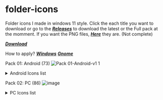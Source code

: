 # folder-icons
Folder icons I made in windows 11 style.
Click the each title you want to download or go to the [***Releases***](https://github.com/sameerasw/folder-icons/releases) to download the latest or the Full pack at the momment.
If you want the PNG files, [***Here***](https://github.com/sameerasw/folder-icons/tree/main/PNGs) they are. (Not complete)

[***Download***](https://github.com/sameerasw/folder-icons/releases/latest/)

How to apply?
[***Windows***](https://t.me/tidwib/81)
[***Gnome***](https://t.me/tidwib/84)

Pack 01: Android (73)
![Pack 01-Android-v1 1](https://user-images.githubusercontent.com/68902530/201037956-5d386978-e0c3-439a-950c-356dcb7c60ab.png)
<details>
  <summary>Android Icons list</summary>
A11 .ico
a12.ico
a121.ico
a13.ico
adb.ico
ancientos.ico
android_one.ico
app.lco
arrow.ico
awakenos.ico
cherishos.ico
corvus.lco
crdroid.ico
crdroid9.ico
disabled.ico
dotos.ico
drepfest.ico
evox.1C0
flamegapps.ico
gapps.lco
gcam.tco
havoc.ico
lawnchair.ico
lawnchair-alt.ico
lineage.ico
mi a2 lite.ico
ml.lco
rmcrog.lco
mtut.lco
MY .ico
n7.ico
ng.ico
nameless.ico
nikgapps.ico
oneul.vco
op6.ico
opengapps.ico
orangefox vico
oxygenos.ico
p1 .ico
p2.ico
p3.ico
p,4.ico
P5.ico
p6+ .ico
p7.ico
vico
paranoid.ico
pex .ico
phone.ico
pixelify.ico
PLM.ico
PLM-alt.ico
popchat.ico
popmods.ico
popwalls.ico
p-plus.ico
revanced.ico
ricedroid.ico
root.ico
samsungaco
samsung-budget.ico
sparkos.ico
stex .ico
suptnoros.lco
syberia alt.ico
syberia.ico
syberiaos6.ico
teamfiles.ico
tidwib.ico
twrp.ico
x3.ico
yaap.ico

</details>

Pack 02: PC (86)
![image](https://user-images.githubusercontent.com/68902530/201038064-0d7bf949-c741-4696-a80e-cf129bf71d12.png)
<details>
  <summary>PC Icons list</summary>
acer.vco
aeaco
ahk.ico
at.lco
alienware.ico
aorus.lco
apple.ico
asus.lco
bitbucket.ico
bt.ico
cad.ico
corsalr.lco
creative-cloud.ico
css.1C0
dell.ico
design.ico
discord.ico
downloads.ico
epvc.vco
evga.lco
excel.ico
fl.ico
figma.ico
fiverr.ico
gdrive.ico
gigabyte.ico
yrnp.vco
github.ico
gitlab.ico
google-b.ico
google-w.ico
g photos.ico
howtomen.ico
hp.ico
html.ico
id.ico
intel.ico
Java vico
JS.ICO
legion.ico
lenovo.ico
lg.ico
linux.ico
logitech.ico
Ir.ico
lumion.ico
mkbhd-b.ico
mkbhd-w.ico
more.lco
movves.ico
msl.vco
nvidia.ico
nzxt.ico
obs.ico
omen.vco
onedrive.ico
personal.ico
powerpoint.ico
pr.vco
predator.ico
ps.lco
python.ico
radeon.ico
rainmeter.ico
razer.vco
Redbubble.ico
rog.lco
ropbox .ico
ryzen.ico
samsung.lco
sharex .ico
skp.ico
spotify.ico
steam.ico
surface.ico
telegram.ico
terminal.ico
thinkpad.ico
tv.ico
ubuntu.ico
vscaco
w10.ico
WI 1 vico
web.ico
word.ico
xd.ico

</details>


